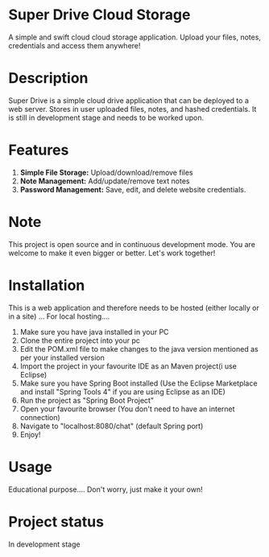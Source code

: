 # Super Drive Cloud Storage
A simple and swift cloud cloud storage application. Upload your files, notes, credentials and access them anywhere!

# Description
Super Drive is a simple cloud drive application that can be deployed to a web server. Stores in user uploaded files, notes, and hashed credentials. It is still in development stage and needs to be worked upon.

# Features
1. **Simple File Storage:** Upload/download/remove files
2. **Note Management:** Add/update/remove text notes
3. **Password Management:** Save, edit, and delete website credentials.  

# Note
This project is open source and in continuous development mode. You are welcome to make it even bigger or better. Let's work together!

# Installation
This is a web application and therefore needs to be hosted (either locally or in a site)
...
For local hosting....
1. Make sure you have java installed in your PC
2. Clone the entire project into your pc
3. Edit the POM.xml file to make changes to the java version mentioned as per your installed version
3. Import the project in your favourite IDE as an Maven project(i use Eclipse)
4. Make sure you have Spring Boot installed (Use the Eclipse Marketplace and install "Spring Tools 4" if you are using Eclipse as an IDE)
5. Run the project as "Spring Boot Project"
6. Open your favourite browser (You don't need to have an internet connection)
7. Navigate to "localhost:8080/chat" (default Spring port)
8. Enjoy!

# Usage
Educational purpose....
Don't worry, just make it your own!

# Project status
In development stage
